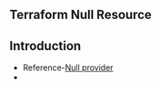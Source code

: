 ## Terraform Null Resource
## Introduction
- Reference-[Null provider](https://registry.terraform.io/providers/hashicorp/null/latest/docs)
-